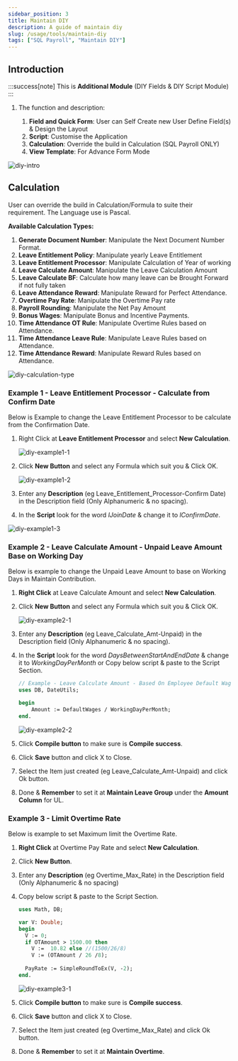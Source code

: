 ```yaml
---
sidebar_position: 3
title: Maintain DIY
description: A guide of maintain diy
slug: /usage/tools/maintain-diy
tags: ["SQL Payroll", "Maintain DIY"]
---
```


## Introduction

:::success[note]
This is **Additional Module** (DIY Fields & DIY Script Module)
:::

1. The function and description:

    1. **Field and Quick Form**: User can Self Create new User Define Field(s) & Design the Layout
    2. **Script**: Customise the Application
    3. **Calculation**: Override the build in Calculation (SQL Payroll ONLY)
    4. **View Template**: For Advance Form Mode

![diy-intro](../../../static/img/usage/tools/maintain-diy/diy-intro.png)

## Calculation

User can override the build in Calculation/Formula to suite their requirement. The Language use is Pascal.

**Available Calculation Types:**

1. **Generate Document Number**: Manipulate the Next Document Number Format.
2. **Leave Entitlement Policy**: Manipulate yearly Leave Entitlement
3. **Leave Entitlement Processor**: Manipulate Calculation of Year of working
4. **Leave Calculate Amount**: Manipulate the Leave Calculation Amount
5. **Leave Calculate BF**: Calculate how many leave can be Brought Forward if not fully taken
6. **Leave Attendance Reward**: Manipulate Reward for Perfect Attendance.
7. **Overtime Pay Rate**: Manipulate the Overtime Pay rate
8. **Payroll Rounding**: Manipulate the Net Pay Amount
9. **Bonus Wages**: Manipulate Bonus and Incentive Payments.
10. **Time Attendance OT Rule**: Manipulate Overtime Rules based on Attendance.
11. **Time Attendance Leave Rule**: Manipulate Leave Rules based on Attendance.
12. **Time Attendance Reward**: Manipulate Reward Rules based on Attendance.

![diy-calculation-type](../../../static/img/usage/tools/maintain-diy/diy-calculation-type.png)

### Example 1 - Leave Entitlement Processor - Calculate from Confirm Date

Below is Example to change the Leave Entitlement Processor to be calculate from the Confirmation Date.

1. Right Click at **Leave Entitlement Processor** and select **New Calculation**.

    ![diy-example1-1](../../../static/img/usage/tools/maintain-diy/diy-example1-1.png)

2. Click **New Button** and select any Formula which suit you & Click OK.

    ![diy-example1-2](../../../static/img/usage/tools/maintain-diy/diy-example1-2.png)

3. Enter any **Description** (eg Leave_Entitlement_Processor-Confirm Date) in the Description field (Only Alphanumeric & no spacing).

4. In the **Script** look for the word *lJoinDate* & change it to *lConfirmDate*.

![diy-example1-3](../../../static/img/usage/tools/maintain-diy/diy-example1-3.jpg)

### Example 2 - Leave Calculate Amount - Unpaid Leave Amount Base on Working Day

Below is example to change the Unpaid Leave Amount to base on Working Days in Maintain Contribution.

1. **Right Click** at Leave Calculate Amount and select **New Calculation**.

2. Click **New Button** and select any Formula which suit you & Click OK.

    ![diy-example2-1](../../../static/img/usage/tools/maintain-diy/diy-example2-1.png)

3. Enter any **Description** (eg Leave_Calculate_Amt-Unpaid) in the Description field (Only Alphanumeric & no spacing).

4. In the **Script** look for the word *DaysBetweenStartAndEndDate* & change it to *WorkingDayPerMonth* or Copy below script & paste to the Script Section.

    ```pascal
    // Example - Leave Calculate Amount - Based On Employee Default Wages
    uses DB, DateUtils;

    begin
        Amount := DefaultWages / WorkingDayPerMonth;
    end.
    ```

    ![diy-example2-2](../../../static/img/usage/tools/maintain-diy/diy-example2-2.png)

5. Click **Compile button** to make sure is **Compile success**.

6. Click **Save** button and click X to Close.

7. Select the Item just created (eg Leave_Calculate_Amt-Unpaid) and click Ok button.

8. Done & **Remember** to set it at **Maintain Leave Group** under the **Amount Column** for UL.

### Example 3 - Limit Overtime Rate

Below is example to set Maximum limit the Overtime Rate.

1. **Right Click** at Overtime Pay Rate and select **New Calculation**.

2. Click **New Button**.

3. Enter any **Description** (eg Overtime_Max_Rate) in the Description field (Only Alphanumeric & no spacing)

4. Copy below script & paste to the Script Section.

    ```pascal
    uses Math, DB;

    var V: Double;
    begin
      V := 0;
      if OTAmount > 1500.00 then
        V :=  10.82 else //(1500/26/8)
        V := (OTAmount / 26 /8);
        
      PayRate := SimpleRoundToEx(V, -2);
    end.
    ```

    ![diy-example3-1](../../../static/img/usage/tools/maintain-diy/diy-example3-1.png)

5. Click **Compile button** to make sure is **Compile success**.

6. Click **Save** button and click X to Close.

7. Select the Item just created (eg Overtime_Max_Rate) and click Ok button.

8. Done & **Remember** to set it at **Maintain Overtime**.
